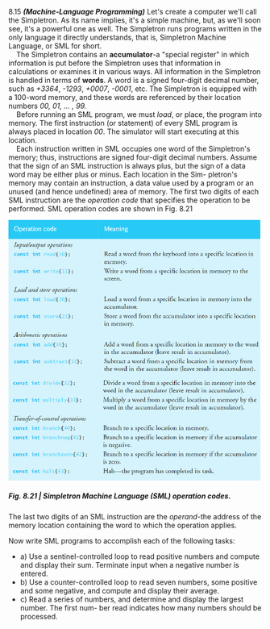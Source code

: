 8.15 ***(Machine-Language Programming)*** Let's create a computer we'll call the Simpletron. As its
name implies, it's a simple machine, but, as we'll soon see, it's a powerful one as well.
The Simpletron runs programs written in the only language it directly understands, that is, 
Simpletron Machine Language, or SML for short.\
&nbsp; &nbsp; The Simpletron contains an **accumulator**-a "special register" in which information is put
before the Simpletron uses that information in calculations or examines it in various ways. All
information in the Simpletron is handled in terms of **words**. A word is a signed four-digit decimal
number, such as *+3364*, *-1293*, *+0007*, *-0001*, etc. The Simpletron is equipped with a 100-word
memory, and these words are referenced by their location numbers *00, 01, ... , 99.*\
&nbsp; &nbsp; Before running an SML program, we must *load*, or place, the program into memory. The first
instruction (or statement) of every SML program is always placed in location *00*. The simulator
will start executing at this location.\
&nbsp; &nbsp; Each instruction written in SML occupies one word of the Simpletron's memory; thus,
instructions are signed four-digit decimal numbers. Assume that the sign of an SML instruction is
always plus, but the sign of a data word may be either plus or minus. Each location in the Sim-
pletron's memory may contain an instruction, a data value used by a program or an unused (and
hence undefined) area of memory. The first two digits of each SML instruction are the *operation
code* that specifies the operation to be performed. SML operation codes are shown in Fig. 8.21





<img src="Fig.%208.21.png " alt="drawing" width="500"/>

##### *Fig. 8.21 | Simpletron Machine Language (SML) operation codes.*



The last two digits of an SML instruction are the *operand*-the address 
of the memory location containing the word to which the operation applies.

Now write SML programs to accomplish each of the following tasks:
- a) Use a sentinel-controlled loop to read positive numbers and compute and display their
    sum. Terminate input when a negative number is entered.
- b) Use a counter-controlled loop to read seven numbers, some positive and some negative,
    and compute and display their average.
- c) Read a series of numbers, and determine and display the largest number. The first num-
    ber read indicates how many numbers should be processed.
